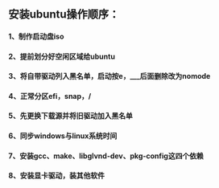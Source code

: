 ## 安装ubuntu操作顺序：

#### 1、制作启动盘iso

#### 2、提前划分好空闲区域给ubuntu

#### 3、将自带驱动列入黑名单，启动按e，___后面删除改为nomode

#### 4、正常分区efi，snap，/

#### 5、先更换下载源并将旧驱动加入黑名单

#### 6、同步windows与linux系统时间

#### 7、安装gcc、make、libglvnd-dev、pkg-config这四个依赖

#### 8、安装显卡驱动，装其他软件

#### 